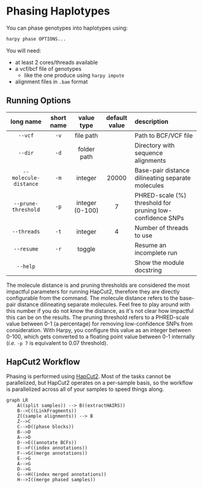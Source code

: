 # Phasing Haplotypes
You can phase genotypes into haplotypes using:
```bash
harpy phase OPTIONS... 
```
You will need:
- at least 2 cores/threads available
- a vcf/bcf file of genotypes
    - like the one produce using `harpy impute`
- alignment files in `.bam` format

## Running Options
| long name | short name | value type | default value | description|
| :---: | :----: | :---: | :---: | :--- |
| `--vcf`    | `-v` |    file path | |  Path to BCF/VCF file |                                                              
| `--dir`       |  `-d`  | folder path   |  |  Directory with sequence alignments     | 
| `--molecule-distance` |  `-m`  | integer  | 20000 | Base-pair distance dilineating separate molecules |                         
| `--prune-threshold`    |  `-p`  | integer (0-100) | 7 | PHRED-scale (%) threshold for pruning low-confidence SNPs   |                          
| `--threads`   |  `-t`  | integer | 4| Number of threads to use |                                     
| `--resume`    |  `-r`  | toggle  | | Resume an incomplete run |               
| `--help`        | | |    |          Show the module docstring |            


The molecule distance is and pruning thresholds are considered the most impactful parameters
for running HapCut2, therefore they are directly configurable from the command. The molecule distance
refers to the base-pair distance dilineating separate molecules. Feel free to play around with this number 
if you do not know the distance, as it's not clear how impactful this can be on the results. The pruning 
threshold refers to a PHRED-scale value between 0-1 (a percentage) for removing low-confidence SNPs from consideration. 
With Harpy, you configure this value as an integer between 0-100, which gets converted to a floating point
value between 0-1 internally (_i.e._ `-p 7` is equivalent to 0.07 threshold).


## HapCut2 Workflow
Phasing is performed using [HapCut2](https://github.com/vibansal/HapCUT2). Most of the tasks cannot
be parallelized, but HapCut2 operates on a per-sample basis, so the workflow is parallelized
across all of your samples to speed things along.

```mermaid
graph LR
    A((split samples)) --> B((extractHAIRS))
    B-->C((LinkFragments))
    Z((sample alignments)) --> B
    Z-->C
    C-->D((phase blocks))
    B-->D
    A-->D
    D-->E((annotate BCFs))
    E-->F((index annotations))
    F-->G((merge annotations))
    E-->G
    A-->G
    D-->G
    G-->H((index merged annotations))
    H-->I((merge phased samples))
```